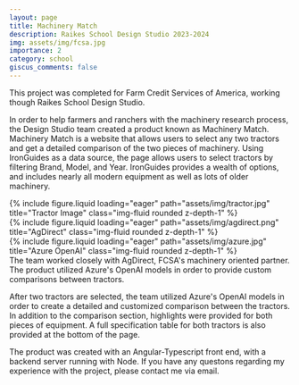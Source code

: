 ```yaml
---
layout: page
title: Machinery Match
description: Raikes School Design Studio 2023-2024
img: assets/img/fcsa.jpg
importance: 2
category: school
giscus_comments: false
---
```


This project was completed for Farm Credit Services of America, working though Raikes School Design Studio.

In order to help farmers and ranchers with the machinery research process, the Design Studio team created a product known as Machinery Match.
Machinery Match is a website that allows users to select any two tractors and get a detailed comparison of the two pieces of machinery.
Using IronGuides as a data source, the page allows users to select tractors by filtering Brand, Model, and Year. IronGuides provides a wealth of options,
and includes nearly all modern equipment as well as lots of older machinery.

<div class="row">
    <div class="col-sm mt-3 mt-md-0">
        {% include figure.liquid loading="eager" path="assets/img/tractor.jpg" title="Tractor Image" class="img-fluid rounded z-depth-1" %}
    </div>
    <div class="col-sm mt-3 mt-md-0">
        {% include figure.liquid loading="eager" path="assets/img/agdirect.png" title="AgDirect" class="img-fluid rounded z-depth-1" %}
    </div>
    <div class="col-sm mt-3 mt-md-0">
        {% include figure.liquid loading="eager" path="assets/img/azure.jpg" title="Azure OpenAI" class="img-fluid rounded z-depth-1" %}
    </div>
</div>
<div class="caption">
    The team worked closely with AgDirect, FCSA's machinery oriented partner. The product utilized Azure's OpenAI models in order to provide custom comparisons between tractors.
</div>

After two tractors are selected, the team utilized Azure's OpenAI models in order to create a detailed and customized comparison between the tractors.
In addition to the comparison section, highlights were provided for both pieces of equipment. A full specification table for both tractors is also provided at the bottom of the page.

The product was created with an Angular-Typescript front end, with a backend server running with Node. If you have any questons regarding my experience with the project, please contact me via email.
